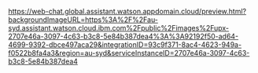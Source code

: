 https://web-chat.global.assistant.watson.appdomain.cloud/preview.html?backgroundImageURL=https%3A%2F%2Fau-syd.assistant.watson.cloud.ibm.com%2Fpublic%2Fimages%2Fupx-2707e46a-3097-4c63-b3c8-5e84b387dea4%3A%3A92192f50-ad64-4699-9392-dbce497aca29&integrationID=93c9f371-8ac4-4623-949a-f0522b8fa4a3&region=au-syd&serviceInstanceID=2707e46a-3097-4c63-b3c8-5e84b387dea4

